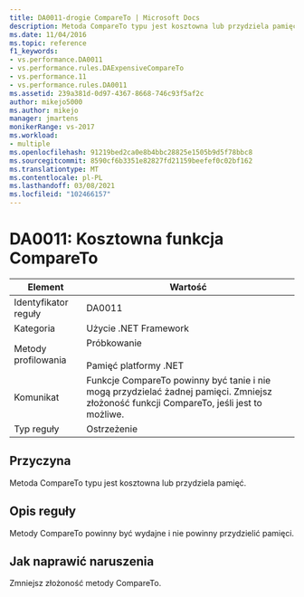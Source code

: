 ```yaml
---
title: DA0011-drogie CompareTo | Microsoft Docs
description: Metoda CompareTo typu jest kosztowna lub przydziela pamięć.
ms.date: 11/04/2016
ms.topic: reference
f1_keywords:
- vs.performance.DA0011
- vs.performance.rules.DAExpensiveCompareTo
- vs.performance.11
- vs.performance.rules.DA0011
ms.assetid: 239a381d-0d97-4367-8668-746c93f5af2c
author: mikejo5000
ms.author: mikejo
manager: jmartens
monikerRange: vs-2017
ms.workload:
- multiple
ms.openlocfilehash: 91219bed2ca0e8b4bbc28825e1505b9d5f78bbc8
ms.sourcegitcommit: 8590cf6b3351e82827fd21159beefef0c02bf162
ms.translationtype: MT
ms.contentlocale: pl-PL
ms.lasthandoff: 03/08/2021
ms.locfileid: "102466157"
---
```

# <a name="da0011-expensive-compareto"></a>DA0011: Kosztowna funkcja CompareTo

|Element|Wartość|
|-|-|
|Identyfikator reguły|DA0011|
|Kategoria|Użycie .NET Framework|
|Metody profilowania|Próbkowanie<br /><br /> Pamięć platformy .NET|
|Komunikat|Funkcje CompareTo powinny być tanie i nie mogą przydzielać żadnej pamięci. Zmniejsz złożoność funkcji CompareTo, jeśli jest to możliwe.|
|Typ reguły|Ostrzeżenie|

## <a name="cause"></a>Przyczyna
 Metoda CompareTo typu jest kosztowna lub przydziela pamięć.

## <a name="rule-description"></a>Opis reguły
 Metody CompareTo powinny być wydajne i nie powinny przydzielić pamięci.

## <a name="how-to-fix-violations"></a>Jak naprawić naruszenia
 Zmniejsz złożoność metody CompareTo.
